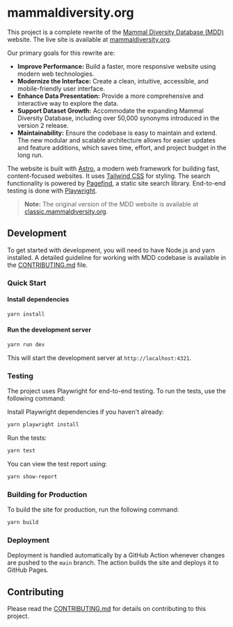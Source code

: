 # mammaldiversity.org

This project is a complete rewrite of the [Mammal Diversity Database (MDD)](httpss://www.mammaldiversity.org/) website. The live site is available at [mammaldiversity.org](https://www.mammaldiversity.org/).

Our primary goals for this rewrite are:

- **Improve Performance:** Build a faster, more responsive website using modern web technologies.
- **Modernize the Interface:** Create a clean, intuitive, accessible, and mobile-friendly user interface.
- **Enhance Data Presentation:** Provide a more comprehensive and interactive way to explore the data.
- **Support Dataset Growth:** Accommodate the expanding Mammal Diversity Database, including over 50,000 synonyms introduced in the version 2 release.
- **Maintainability:** Ensure the codebase is easy to maintain and extend. The new modular and scalable architecture allows for easier updates and feature additions, which saves time, effort, and project budget in the long run.

The website is built with [Astro](https://astro.build/), a modern web framework for building fast, content-focused websites. It uses [Tailwind CSS](https://tailwindcss.com/) for styling. The search functionality is powered by [Pagefind](https://pagefind.app/), a static site search library. End-to-end testing is done with [Playwright](https://playwright.dev/).

> **Note:** The original version of the MDD website is available at [classic.mammaldiversity.org](http://classic.mammaldiversity.org/).

## Development

To get started with development, you will need to have Node.js and yarn installed. A detailed guideline for working with MDD codebase is available in the [CONTRIBUTING.md](CONTRIBUTING.md) file.

### Quick Start

#### Install dependencies

```bash
yarn install
```

#### Run the development server

```bash
yarn run dev
```

   This will start the development server at `http://localhost:4321`.

### Testing

The project uses Playwright for end-to-end testing. To run the tests, use the following command:

Install Playwright dependencies if you haven't already:

```bash
yarn playwright install
```

Run the tests:

```bash
yarn test
```

You can view the test report using:

```bash
yarn show-report
```

### Building for Production

To build the site for production, run the following command:

```bash
yarn build
```

### Deployment

Deployment is handled automatically by a GitHub Action whenever changes are pushed to the `main` branch. The action builds the site and deploys it to GitHub Pages.

## Contributing

Please read the [CONTRIBUTING.md](CONTRIBUTING.md) for details on contributing to this project.
